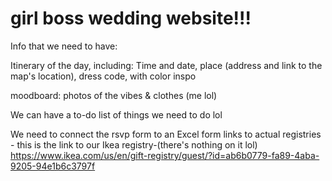# girl boss wedding website!!!

Info that we need to have:

Itinerary of the day, including:
Time and date, place (address and link to the map's location), dress code, with color inspo

moodboard: photos of the vibes & clothes (me lol)

We can have a to-do list of things we need to do lol 

We need to connect the rsvp form to an Excel form 
links to actual registries - this is the link to our Ikea registry-(there's nothing on it lol) https://www.ikea.com/us/en/gift-registry/guest/?id=ab6b0779-fa89-4aba-9205-94e1b6c3797f
